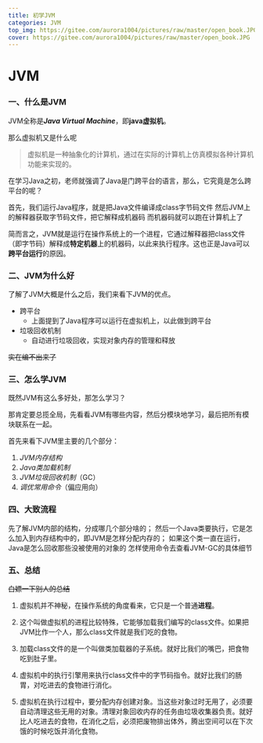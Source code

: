 ```yaml
---
title: 初学JVM
categories: JVM
top_img: https://gitee.com/aurora1004/pictures/raw/master/open_book.JPG
cover: https://gitee.com/aurora1004/pictures/raw/master/open_book.JPG
---
```


# JVM

### 一、什么是JVM
JVM全称是***Java Virtual Machine***，即**java虚拟机**。

那么虚拟机又是什么呢
>虚拟机是一种抽象化的计算机，通过在实际的计算机上仿真模拟各种计算机功能来实现的。

在学习Java之初，老师就强调了Java是门跨平台的语言，那么，它究竟是怎么跨平台的呢？

首先，我们运行Java程序，就是把Java文件编译成class字节码文件
然后JVM上的解释器获取字节码文件，把它解释成机器码
而机器码就可以跑在计算机上了

简而言之，JVM就是运行在操作系统上的一个进程，它通过解释器把class文件（即字节码）解释成**特定机器**上的机器码，以此来执行程序。这也正是Java可以**跨平台运行**的原因。

### 二、JVM为什么好
了解了JVM大概是什么之后，我们来看下JVM的优点。
- 跨平台
	- 上面提到了Java程序可以运行在虚拟机上，以此做到跨平台
- 垃圾回收机制
	- 自动进行垃圾回收，实现对象内存的管理和释放

~~实在编不出来了~~

### 三、怎么学JVM
既然JVM有这么多好处，那怎么学习？

那肯定要总揽全局，先看看JVM有哪些内容，然后分模块地学习，最后把所有模块联系在一起。

首先来看下JVM里主要的几个部分：

1. *JVM内存结构*
2. *Java类加载机制*
3. *JVM垃圾回收机制*（GC）
4. *调优常用命令*（偏应用向）

### 四、大致流程
先了解JVM内部的结构，分成哪几个部分啥的；
然后一个Java类要执行，它是怎么加入到内存结构中的，即JVM是怎样分配内存的；
如果这个类一直在运行，Java是怎么回收那些没被使用的对象的
怎样使用命令去查看JVM-GC的具体细节

### 五、总结     	
~~白嫖一下别人的总结~~
1. 虚拟机并不神秘，在操作系统的角度看来，它只是一个普通**进程**。

2. 这个叫做虚拟机的进程比较特殊，它能够加载我们编写的class文件。如果把JVM比作一个人，那么class文件就是我们吃的食物。

3. 加载class文件的是一个叫做类加载器的子系统。就好比我们的嘴巴，把食物吃到肚子里。

4. 虚拟机中的执行引擎用来执行class文件中的字节码指令。就好比我们的肠胃，对吃进去的食物进行消化。

5. 虚拟机在执行过程中，要分配内存创建对象。当这些对象过时无用了，必须要自动清理这些无用的对象。清理对象回收内存的任务由垃圾收集器负责。就好比人吃进去的食物，在消化之后，必须把废物排出体外，腾出空间可以在下次饿的时候吃饭并消化食物。

